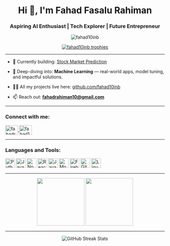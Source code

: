 <h1 align="center">Hi 👋, I'm Fahad Fasalu Rahiman</h1>
<h3 align="center">Aspiring AI Enthusiast | Tech Explorer | Future Entrepreneur</h3>

<p align="center">
  <img src="https://komarev.com/ghpvc/?username=fahad10inb&label=Profile%20views&color=0e75b6&style=flat" alt="fahad10inb" />
</p>

<p align="center">
  <a href="https://github.com/ryo-ma/github-profile-trophy">
    <img src="https://github-profile-trophy.vercel.app/?username=fahad10inb&theme=dracula" alt="fahad10inb trophies" />
  </a>
</p>

---

- 🔭 Currently building: [Stock Market Prediction](https://github.com/fahad10inb/Stock_prediction)

- 🌱 Deep-diving into: **Machine Learning** — real-world apps, model tuning, and impactful solutions.

- 👨‍💻 All my projects live here: [github.com/fahad10inb](https://github.com/fahad10inb)

- 📫 Reach out: **fahadrahiman10@gmail.com**

---

<h3 align="left">Connect with me:</h3>
<p align="left">
  <a href="https://linkedin.com/in/fahadrahiman" target="_blank">
    <img align="center" src="https://raw.githubusercontent.com/rahuldkjain/github-profile-readme-generator/master/src/images/icons/Social/linked-in-alt.svg" alt="fahadrahiman" height="30" width="40" />
  </a>
  <a href="https://leetcode.com/fahad10inb" target="_blank">
    <img align="center" src="https://raw.githubusercontent.com/rahuldkjain/github-profile-readme-generator/master/src/images/icons/Social/leet-code.svg" alt="fahad10inb" height="30" width="40" />
  </a>
</p>

---

<h3 align="left">Languages and Tools:</h3>
<p align="left">
  <img src="https://cdn.jsdelivr.net/gh/devicons/devicon/icons/python/python-original.svg" height="30" alt="Python" />
  <img src="https://cdn.jsdelivr.net/gh/devicons/devicon/icons/javascript/javascript-original.svg" height="30" alt="JavaScript" />
  <img src="https://cdn.jsdelivr.net/gh/devicons/devicon/icons/nodejs/nodejs-original.svg" height="30" alt="Node.js" />
  <img src="https://cdn.jsdelivr.net/gh/devicons/devicon/icons/react/react-original.svg" height="30" alt="React" />
  <img src="https://cdn.jsdelivr.net/gh/devicons/devicon/icons/java/java-original.svg" height="30" alt="Java" />
  <img src="https://cdn.jsdelivr.net/gh/devicons/devicon/icons/mongodb/mongodb-original.svg" height="30" alt="MongoDB" />
  <img src="https://cdn.jsdelivr.net/gh/devicons/devicon/icons/firebase/firebase-plain.svg" height="30" alt="Firebase" />
  <img src="https://cdn.jsdelivr.net/gh/devicons/devicon/icons/git/git-original.svg" height="30" alt="Git" />
  <img src="https://cdn.jsdelivr.net/gh/devicons/devicon/icons/linux/linux-original.svg" height="30" alt="Linux" />
</p>

---

<div align="center">
  <img src="https://github-readme-stats.vercel.app/api?username=fahad10inb&show_icons=true&theme=dracula&hide_border=false" height="150" />
  <img src="https://github-readme-stats.vercel.app/api/top-langs/?username=fahad10inb&layout=compact&theme=dracula&hide_border=false" height="150" />
</div>

---

<div align="center">
  <img src="https://github-readme-streak-stats.herokuapp.com/?user=fahad10inb&theme=dracula&hide_border=false" alt="GitHub Streak Stats" />
</div>
